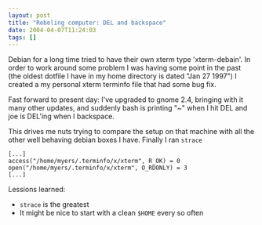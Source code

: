 ```yaml
---
layout: post
title: "Rebeling computer: DEL and backspace"
date: 2004-04-07T11:24:03
tags: []
---
```


Debian for a long time tried to have their own xterm type 'xterm-debain'. In order to work around some problem I was having some point in the past (the oldest dotfile I have in my home directory is dated "Jan 27 1997") I created a my personal xterm terminfo file that had some bug fix.

Fast forward to present day: I've upgraded to gnome 2.4, bringing with it many other updates, and suddenly bash is printing "~" when I hit DEL and joe is DEL'ing when I backspace.

This drives me nuts trying to compare the setup on that machine with all the other well behaving debian boxes I have. Finally I ran `strace`


    [...]
    access("/home/myers/.terminfo/x/xterm", R_OK) = 0
    open("/home/myers/.terminfo/x/xterm", O_RDONLY) = 3
    [...]


Lessions learned:

  * `strace` is the greatest
  * It might be nice to start with a clean `$HOME` every so often

